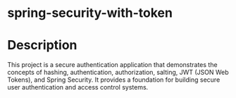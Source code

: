 # spring-security-with-token

# Description

This project is a secure authentication application that demonstrates the concepts of hashing, authentication, authorization, salting, JWT (JSON Web Tokens), and Spring Security. It provides a foundation for building secure user authentication and access control systems.
